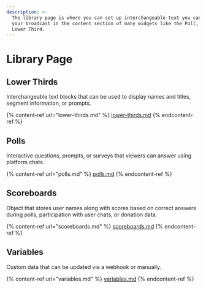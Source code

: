 ```yaml
---
description: >-
  The library page is where you can set up interchangeable text you can use in
  your broadcast in the content section of many widgets like the Poll, or the
  Lower Third.
---
```


# Library Page

## Lower Thirds

Interchangeable text blocks that can be used to display names and titles, segment information, or prompts. &#x20;

{% content-ref url="lower-thirds.md" %}
[lower-thirds.md](lower-thirds.md)
{% endcontent-ref %}

## Polls

Interactive questions, prompts, or surveys that viewers can answer using platform chats.&#x20;

{% content-ref url="polls.md" %}
[polls.md](polls.md)
{% endcontent-ref %}

## Scoreboards

Object that stores user names along with scores based on correct answers during polls, participation with user chats, or donation data.&#x20;

{% content-ref url="scoreboards.md" %}
[scoreboards.md](scoreboards.md)
{% endcontent-ref %}

## Variables&#x20;

Custom data that can be updated via a webhook or manually.&#x20;

{% content-ref url="variables.md" %}
[variables.md](variables.md)
{% endcontent-ref %}
